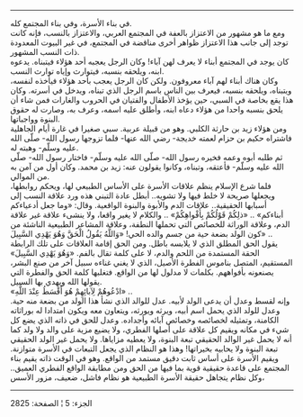 ------------------------------------------------------------------------

في بناء الأسرة، وفي بناء المجتمع كله.  
ومع ما هو مشهور من الاعتزاز بالعفة في المجتمع العربي، والاعتزاز بالنسب،
فإنه كانت توجد إلى جانب هذا الاعتزاز ظواهر أخرى مناقضة في المجتمع، في
غير البيوت المعدودة ذات النسب المشهور.  
كان يوجد في المجتمع أبناء لا يعرف لهن آباء! وكان الرجل يعجبه أحد هؤلاء
فيتبناه. يدعوه ابنه، ويلحقه بنسبه، فيتوارث وإياه توارث النسب.  
وكان هناك أبناء لهم آباء معروفون. ولكن كان الرجل يعجب بأحد هؤلاء فيأخذه
لنفسه، ويتبناه، ويلحقه بنسبه، فيعرف بين الناس باسم الرجل الذي تبناه،
ويدخل في أسرته. وكان هذا يقع بخاصة في السبي، حين يؤخذ الأطفال والفتيان
في الحروب والغارات فمن شاء أن يلحق بنسبه واحدا من هؤلاء دعاه ابنه، وأطلق
عليه اسمه، وعرف به، وصارت له حقوق البنوة وواجباتها.  
ومن هؤلاء زيد بن حارثة الكلبي. وهو من قبيلة عربية. سبي صغيرا في غارة
أيام الجاهلية فاشتراه حكيم بن حزام لعمته خديجة- رضي الله عنها- فلما
تزوجها رسول الله- صلّى الله عليه وسلّم- وهبته له.  
ثم طلبه أبوه وعمه فخيره رسول الله- صلّى الله عليه وسلّم- فاختار رسول الله-
صلّى الله عليه وسلّم- فأعتقه، وتبناه، وكانوا يقولون عنه: زيد بن محمد. وكان
أول من آمن به من الموالي.  
فلما شرع الإسلام ينظم علاقات الأسرة على الأساس الطبيعي لها، ويحكم
روابطها، ويجعلها صريحة لا خلط فيها ولا تشويه.. أبطل عادة التبني هذه ورد
علاقة النسب إلى أسبابها الحقيقية.. علاقات الدم والأبوة والبنوة الواقعية.
وقال: «وما جعل أدعياءكم أبناءكم» .. «ذلِكُمْ قَوْلُكُمْ بِأَفْواهِكُمْ» .. والكلام لا
يغير واقعا، ولا ينشىء علاقة غير علاقة الدم، وعلاقة الوراثة للخصائص التي
تحملها النطفة، وعلاقة المشاعر الطبيعية الناشئة من كون الولد بضعة حية من
جسم والده الحي! «وَاللَّهُ يَقُولُ الْحَقَّ وَهُوَ يَهْدِي السَّبِيلَ» ..  
يقول الحق المطلق الذي لا يلابسه باطل. ومن الحق إقامة العلاقات على تلك
الرابطة الحقة المستمدة من اللحم والدم، لا على كلمة تقال بالفم. «وَهُوَ يَهْدِي
السَّبِيلَ» المستقيم، المتصل بناموس الفطرة الأصيل، الذي لا يغني غناءه سبيل
آخر من صنع البشر، يصنعونه بأفواههم. بكلمات لا مدلول لها من الواقع.
فتغلبها كلمة الحق والفطرة التي يقولها الله ويهدي بها السبيل.  
«ادْعُوهُمْ لِآبائِهِمْ هُوَ أَقْسَطُ عِنْدَ اللَّهِ» ..  
وإنه لقسط وعدل أن يدعى الولد لأبيه. عدل للوالد الذي نشأ هذا الولد من
بضعة منه حية. وعدل للولد الذي يحمل اسم أبيه، ويرثه ويورثه، ويتعاون معه
ويكون امتدادا له بوراثاته الكامنة، وتمثيله لخصائصه وخصائص آبائه وأجداده.
وعدل للحق في ذاته الذي يضع كل شيء في مكانه ويقيم كل علاقة على أصلها
الفطري، ولا يضيع مزية على والد ولا ولد كما أنه لا يحمل غير الوالد
الحقيقي تبعة البنوة، ولا يعطيه مزاياها. ولا يحمل غير الولد الحقيقي تبعة
البنوة ولا يحابيه بخيراتها! وهذا هو النظام الذي يجعل التبعات في الأسرة
متوازنة. ويقيم الأسرة على أساس ثابت دقيق مستمد من الواقع. وهو في الوقت
ذاته يقيم بناء المجتمع على قاعدة حقيقية قوية بما فيها من الحق ومن مطابقة
الواقع الفطري العميق.. وكل نظام يتجاهل حقيقة الأسرة الطبيعية هو نظام
فاشل، ضعيف، مزور الأسس،

------------------------------------------------------------------------

الجزء: 5 ¦ الصفحة: 2825
